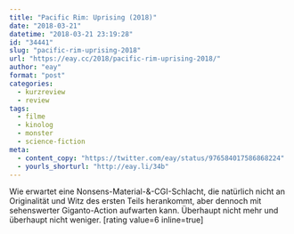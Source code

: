 ```yaml
---
title: "Pacific Rim: Uprising (2018)"
date: "2018-03-21"
datetime: "2018-03-21 23:19:28"
id: "34441"
slug: "pacific-rim-uprising-2018"
url: "https://eay.cc/2018/pacific-rim-uprising-2018/"
author: "eay"
format: "post"
categories:
  - kurzreview
  - review
tags:
  - filme
  - kinolog
  - monster
  - science-fiction
meta:
  - content_copy: "https://twitter.com/eay/status/976584017586868224"
  - yourls_shorturl: "http://eay.li/34b"
---
```


Wie erwartet eine Nonsens-Material-&-CGI-Schlacht, die natürlich nicht an Originalität und Witz des ersten Teils herankommt, aber dennoch mit sehenswerter Giganto-Action aufwarten kann. Überhaupt nicht mehr und überhaupt nicht weniger. \[rating value=6 inline=true\]
